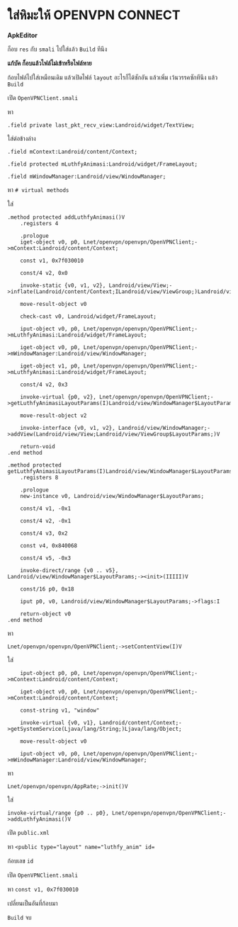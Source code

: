 # ใส่หิมะให้ OPENVPN CONNECT
**ApkEditor**

ก็อบ ``` res ``` กับ ``` smali ``` ไปใส่แล้ว ``` Build ``` ทีนึง

**แก้บัค ก็อบแล้วไฟล์ไม่เข้าหรือไฟล์หาย**

ก้อบไฟล์ไปใส่เหมือนเดิม แล้วเปิดไฟล์ ``` layout ``` อะไรก็ได้ซักอัน แล้วเพิ่ม เว้นวรรคซักทีนึง แล้ว ``` Build ```

เปิด ``` OpenVPNClient.smali ```

หา
```smali 
.field private last_pkt_recv_view:Landroid/widget/TextView; 
```

ใส่ต่อข้างล่าง
```smali
.field mContext:Landroid/content/Context;

.field protected mLuthfyAnimasi:Landroid/widget/FrameLayout;

.field mWindowManager:Landroid/view/WindowManager;
```

หา ``` # virtual methods ```

ใส่
```smali
.method protected addLuthfyAnimasi()V
    .registers 4

    .prologue
    iget-object v0, p0, Lnet/openvpn/openvpn/OpenVPNClient;->mContext:Landroid/content/Context;

    const v1, 0x7f030010

    const/4 v2, 0x0

    invoke-static {v0, v1, v2}, Landroid/view/View;->inflate(Landroid/content/Context;ILandroid/view/ViewGroup;)Landroid/view/View;

    move-result-object v0

    check-cast v0, Landroid/widget/FrameLayout;

    iput-object v0, p0, Lnet/openvpn/openvpn/OpenVPNClient;->mLuthfyAnimasi:Landroid/widget/FrameLayout;

    iget-object v0, p0, Lnet/openvpn/openvpn/OpenVPNClient;->mWindowManager:Landroid/view/WindowManager;

    iget-object v1, p0, Lnet/openvpn/openvpn/OpenVPNClient;->mLuthfyAnimasi:Landroid/widget/FrameLayout;

    const/4 v2, 0x3

    invoke-virtual {p0, v2}, Lnet/openvpn/openvpn/OpenVPNClient;->getLuthfyAnimasiLayoutParams(I)Landroid/view/WindowManager$LayoutParams;

    move-result-object v2

    invoke-interface {v0, v1, v2}, Landroid/view/WindowManager;->addView(Landroid/view/View;Landroid/view/ViewGroup$LayoutParams;)V

    return-void
.end method

.method protected getLuthfyAnimasiLayoutParams(I)Landroid/view/WindowManager$LayoutParams;
    .registers 8

    .prologue
    new-instance v0, Landroid/view/WindowManager$LayoutParams;

    const/4 v1, -0x1

    const/4 v2, -0x1

    const/4 v3, 0x2

    const v4, 0x840068

    const/4 v5, -0x3

    invoke-direct/range {v0 .. v5}, Landroid/view/WindowManager$LayoutParams;-><init>(IIIII)V

    const/16 p0, 0x18

    iput p0, v0, Landroid/view/WindowManager$LayoutParams;->flags:I

    return-object v0
.end method
```
หา 
```smali
Lnet/openvpn/openvpn/OpenVPNClient;->setContentView(I)V
```
ใส่
```smali
    iput-object p0, p0, Lnet/openvpn/openvpn/OpenVPNClient;->mContext:Landroid/content/Context;

    iget-object v0, p0, Lnet/openvpn/openvpn/OpenVPNClient;->mContext:Landroid/content/Context;

    const-string v1, "window"

    invoke-virtual {v0, v1}, Landroid/content/Context;->getSystemService(Ljava/lang/String;)Ljava/lang/Object;

    move-result-object v0

    iput-object v0, p0, Lnet/openvpn/openvpn/OpenVPNClient;->mWindowManager:Landroid/view/WindowManager;
```
หา
```smali
Lnet/openvpn/openvpn/AppRate;->init()V
```
ใส่
```smali
invoke-virtual/range {p0 .. p0}, Lnet/openvpn/openvpn/OpenVPNClient;->addLuthfyAnimasi()V
```
เปิด ``` public.xml ```

หา ``` <public type="layout" name="luthfy_anim" id= ```

ก้อบเลข ``` id ```

เปิด ``` OpenVPNClient.smali ```

หา ``` const v1, 0x7f030010 ```

เปลี่ยนเป็นอันที่ก้อบมา

``` Build ``` จบ
